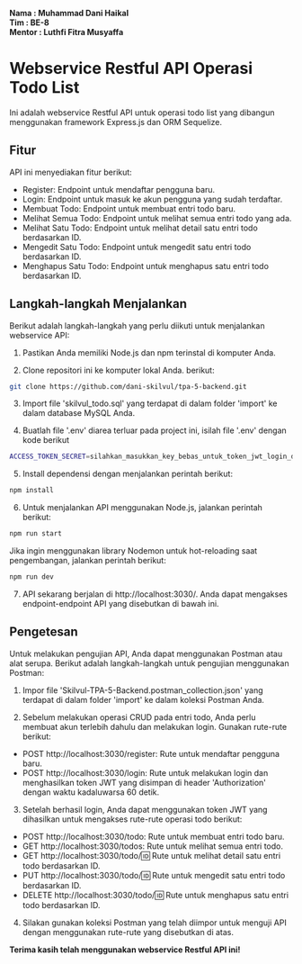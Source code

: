 
**Nama : Muhammad Dani Haikal**  
**Tim : BE-8**  
**Mentor : Luthfi Fitra Musyaffa**

# Webservice Restful API Operasi Todo List

Ini adalah webservice Restful API untuk operasi todo list yang dibangun menggunakan framework Express.js dan ORM Sequelize.

## Fitur
API ini menyediakan fitur berikut:

- Register: Endpoint untuk mendaftar pengguna baru.
- Login: Endpoint untuk masuk ke akun pengguna yang sudah terdaftar.
- Membuat Todo: Endpoint untuk membuat entri todo baru.
- Melihat Semua Todo: Endpoint untuk melihat semua entri todo yang ada.
- Melihat Satu Todo: Endpoint untuk melihat detail satu entri todo berdasarkan ID.
- Mengedit Satu Todo: Endpoint untuk mengedit satu entri todo berdasarkan ID.
- Menghapus Satu Todo: Endpoint untuk menghapus satu entri todo berdasarkan ID.

## Langkah-langkah Menjalankan

Berikut adalah langkah-langkah yang perlu diikuti untuk menjalankan webservice API:

1. Pastikan Anda memiliki Node.js dan npm terinstal di komputer Anda.

2. Clone repositori ini ke komputer lokal Anda.
berikut:
```sh
git clone https://github.com/dani-skilvul/tpa-5-backend.git
```

3. Import file 'skilvul_todo.sql' yang terdapat di dalam folder 'import' ke dalam database MySQL Anda.

4. Buatlah file '.env' diarea terluar pada project ini, isilah file '.env' dengan kode berikut

```sh
ACCESS_TOKEN_SECRET=silahkan_masukkan_key_bebas_untuk_token_jwt_login_disini
```

5. Install dependensi dengan menjalankan perintah berikut:
```sh
npm install
```

6. Untuk menjalankan API menggunakan Node.js, jalankan perintah berikut:
```sh
npm run start
```
Jika ingin menggunakan library Nodemon untuk hot-reloading saat pengembangan, jalankan perintah berikut:
```sh
npm run dev
```

7. API sekarang berjalan di http://localhost:3030/. Anda dapat mengakses endpoint-endpoint API yang disebutkan di bawah ini.

## Pengetesan
Untuk melakukan pengujian API, Anda dapat menggunakan Postman atau alat serupa. Berikut adalah langkah-langkah untuk pengujian menggunakan Postman:

1. Impor file 'Skilvul-TPA-5-Backend.postman_collection.json' yang terdapat di dalam folder 'import' ke dalam koleksi Postman Anda.

2. Sebelum melakukan operasi CRUD pada entri todo, Anda perlu membuat akun terlebih dahulu dan melakukan login. Gunakan rute-rute berikut:

- POST http://localhost:3030/register: Rute untuk mendaftar pengguna baru.
- POST http://localhost:3030/login: Rute untuk melakukan login dan menghasilkan token JWT yang disimpan di header 'Authorization' dengan waktu kadaluwarsa 60 detik.

3. Setelah berhasil login, Anda dapat menggunakan token JWT yang dihasilkan untuk mengakses rute-rute operasi todo berikut:
- POST http://localhost:3030/todo: Rute untuk membuat entri todo baru.
- GET http://localhost:3030/todos: Rute untuk melihat semua entri todo.
- GET http://localhost:3030/todo/:id: Rute untuk melihat detail satu entri todo berdasarkan ID.
- PUT http://localhost:3030/todo/:id: Rute untuk mengedit satu entri todo berdasarkan ID.
- DELETE http://localhost:3030/todo/:id: Rute untuk menghapus satu entri todo berdasarkan ID.

4. Silakan gunakan koleksi Postman yang telah diimpor untuk menguji API dengan menggunakan rute-rute yang disebutkan di atas.

**Terima kasih telah menggunakan webservice Restful API ini!**
